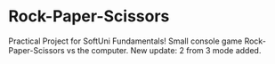 # Rock-Paper-Scissors
Practical Project for SoftUni Fundamentals!
Small console game Rock-Paper-Scissors vs the computer.
New update: 2 from 3 mode added.



